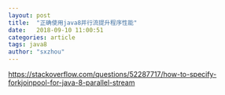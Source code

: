 ```yaml
---
layout: post
title:  "正确使用java8并行流提升程序性能"
date:   2018-09-10 11:00:51
categories: article
tags: java8
author: "sxzhou"
---
```

https://stackoverflow.com/questions/52287717/how-to-specify-forkjoinpool-for-java-8-parallel-stream